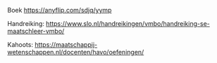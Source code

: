 Boek
https://anyflip.com/sdjq/yymp

Handreiking:
https://www.slo.nl/handreikingen/vmbo/handreiking-se-maatschleer-vmbo/


Kahoots:
https://maatschappij-wetenschappen.nl/docenten/havo/oefeningen/
